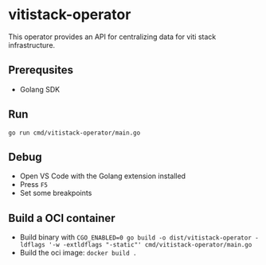 # vitistack-operator

This operator provides an API for centralizing data for viti stack infrastructure.

## Prerequsites

- Golang SDK

## Run

`go run cmd/vitistack-operator/main.go`

## Debug

- Open VS Code with the Golang extension installed
- Press `F5`
- Set some breakpoints

## Build a OCI container

- Build binary with `CGO_ENABLED=0 go build -o dist/vitistack-operator -ldflags '-w -extldflags "-static"' cmd/vitistack-operator/main.go`
- Build the oci image: `docker build .`
